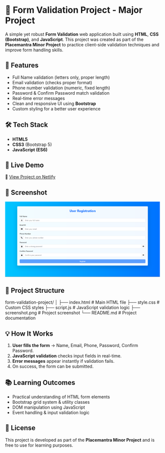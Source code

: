 # 📝 Form Validation Project - Major Project

A simple yet robust **Form Validation** web application built using **HTML**, **CSS (Bootstrap)**, and **JavaScript**. This project was created as part of the **Placemantra Minor Project** to practice client-side validation techniques and improve form handling skills.  

## 📌 Features  
- Full Name validation (letters only, proper length)  
- Email validation (checks proper format)  
- Phone number validation (numeric, fixed length)  
- Password & Confirm Password match validation  
- Real-time error messages  
- Clean and responsive UI using **Bootstrap**  
- Custom styling for a better user experience  

## 🛠️ Tech Stack  
- **HTML5**  
- **CSS3** (Bootstrap 5)  
- **JavaScript (ES6)**  

## 🚀 Live Demo  
🔗 [View Project on Netlify](https://shreyas-js-validation.netlify.app/)  

## 📸 Screenshot  
![Form Validation Screenshot](screenshot.png)  

## 📂 Project Structure  
form-validation-project/
│
├── index.html          # Main HTML file
├── style.css           # Custom CSS styles
├── script.js           # JavaScript validation logic
├── screenshot.png      # Project screenshot
└── README.md           # Project documentation


## 💡 How It Works  
1. **User fills the form** → Name, Email, Phone, Password, Confirm Password.  
2. **JavaScript validation** checks input fields in real-time.  
3. **Error messages** appear instantly if validation fails.  
4. On success, the form can be submitted.  

## 📚 Learning Outcomes  
- Practical understanding of HTML form elements  
- Bootstrap grid system & utility classes  
- DOM manipulation using JavaScript  
- Event handling & input validation logic  

## 📜 License  
This project is developed as part of the **Placemantra Minor Project** and is free to use for learning purposes.  

